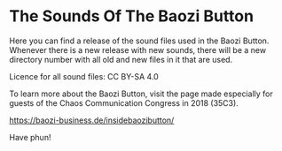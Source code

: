 # The Sounds Of The Baozi Button

Here you can find a release of the sound files used in the Baozi Button.
Whenever there is a new release with new sounds, there will be a new directory number
with all old and new files in it that are used.

Licence for all sound files: CC BY-SA 4.0

To learn more about the Baozi Button, visit the page made especially for guests of
the Chaos Communication Congress in 2018 (35C3). 

https://baozi-business.de/insidebaozibutton/

Have phun!
